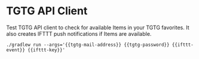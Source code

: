 TGTG API Client
===============

Test TGTG API client to check for available Items in your TGTG favorites.
It also creates IFTTT push notifications if Items are available.

```
./gradlew run --args='{{tgtg-mail-address}} {{tgtg-password}} {{ifttt-event}} {{ifttt-key}}'
```